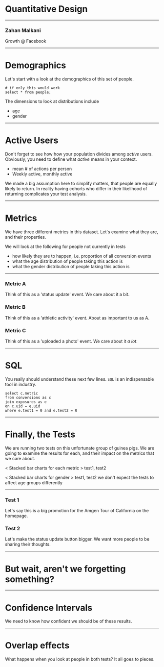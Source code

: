 <!-- background: #fff4e3-->
<!-- color: #2d2422 -->
<!-- font: univers -->

<!-- Available online at: https://swipe.to/8881s -->

# Quantitative Design

* * *

### Zahan Malkani

Growth @ Facebook

* * *

# Demographics

Let's start with a look at the demographics of this set of people.

    # if only this would work
    select * from people;

The dimensions to look at distributions include

- age
- gender

* * *

# Active Users

Don't forget to see how how your population divides among _active_ users. Obviously, you need to define what _active_ means in your context.

- mean # of actions per person
- Weekly active, monthly active

We made a big assumption here to simplify matters, that people are equally likely to return. In reality having cohorts who differ in their likelihood of returning complicates your test analysis.

* * *

# Metrics

We have three different metrics in this dataset. Let's examine what they are, and their properties.

We will look at the following for people not currently in tests

- how likely they are to happen, i.e. proportion of all conversion events
- what the age distribution of people taking this action is
- what the gender distribution of people taking this action is

* * *

### Metric A

Think of this as a 'status update' event. We care about it a bit.

### Metric B

Think of this as a 'athletic activity' event. About as important to us as A.

### Metric C

Think of this as a 'uploaded a photo' event. We care about it *a lot*.

* * *

# SQL

You really should understand these next few lines. `SQL` is an indispensable tool in industry.

    select c.metric
    from conversions as c
    join exposures as e
    on c.uid = e.uid
    where e.test1 = 0 and e.test2 = 0

* * *

# Finally, the Tests

We are running two tests on this unfortunate group of guinea pigs. We are going to examine the results for each, and their impact on the metrics that we care about.

< Stacked bar charts for each metric > test1, test2

< Stacked bar charts for gender > test1, test2
we don't expect the tests to affect age groups differently

* * *

### Test 1

Let's say this is a big promotion for the Amgen Tour of California on the homepage.

### Test 2

Let's make the status update button bigger. We want more people to be sharing their thoughts.

* * *

# But wait, aren't we forgetting something?

* * *

# Confidence Intervals

We need to know how confident we should be of these results.

* * *

# Overlap effects

What happens when you look at people in both tests? It all goes to pieces.
